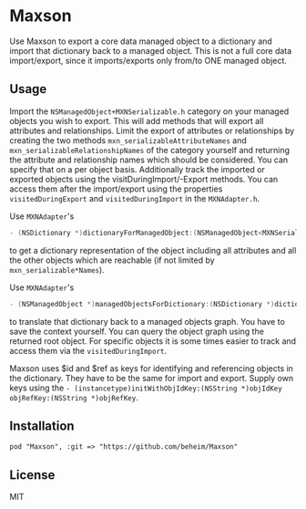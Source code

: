 Maxson
=========

Use Maxson to export a core data managed object to a dictionary and import that dictionary back to a managed object. This is not a full core data import/export, since it imports/exports only from/to ONE managed object. 

Usage
--
Import the `NSManagedObject+MXNSerializable.h` category on your managed objects you wish to export. This will add methods that will export all attributes and relationships. Limit the export of attributes or relationships by creating the two methods `mxn_serializableAttributeNames` and `mxn_serializableRelationshipNames` of the category yourself and returning the attribute and relationship names which should be considered. You can specify that on a per object basis.
Additionally track the imported or exported objects using the visitDuringImport/-Export methods. You can access them after the import/export using the properties `visitedDuringExport` and `visitedDuringImport` in the `MXNAdapter.h`.

Use `MXNAdapter`'s
```objective-c
- (NSDictionary *)dictionaryForManagedObject:(NSManagedObject<MXNSerializable> *)object
```
to get a dictionary representation of the object including all attributes and all the other objects which are reachable (if not limited by `mxn_serializable*Names`).

Use `MXNAdapter`'s
```objective-c
- (NSManagedObject *)managedObjectsForDictionary:(NSDictionary *)dictionary managedObjectContext:(NSManagedObjectContext *)managedObjectContext
```
to translate that dictionary back to a managed objects graph. You have to save the context yourself. You can query the object graph using the returned root object. For specific objects it is some times easier to track and access them via the `visitedDuringImport`.

Maxson uses $id and $ref as keys for identifying and referencing objects in the dictionary. They have to be the same for import and export. Supply own keys using the `- (instancetype)initWithObjIdKey:(NSString *)objIdKey objRefKey:(NSString *)objRefKey`.

Installation
----
```
pod "Maxson", :git => "https://github.com/beheim/Maxson"
```

License
----
MIT
